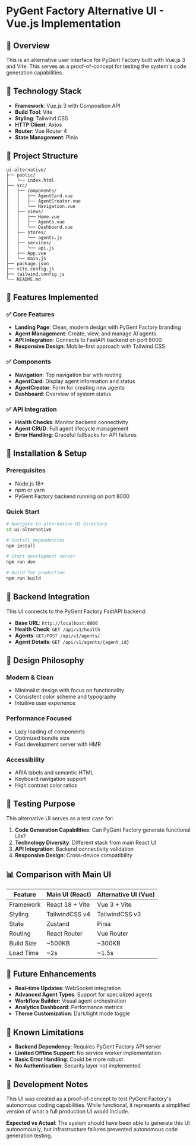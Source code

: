 # PyGent Factory Alternative UI - Vue.js Implementation

## 🎯 Overview

This is an alternative user interface for PyGent Factory built with Vue.js 3 and Vite. This serves as a proof-of-concept for testing the system's code generation capabilities.

## 🚀 Technology Stack

- **Framework**: Vue.js 3 with Composition API
- **Build Tool**: Vite
- **Styling**: Tailwind CSS
- **HTTP Client**: Axios
- **Router**: Vue Router 4
- **State Management**: Pinia

## 📁 Project Structure

```
ui-alternative/
├── public/
│   └── index.html
├── src/
│   ├── components/
│   │   ├── AgentCard.vue
│   │   ├── AgentCreator.vue
│   │   └── Navigation.vue
│   ├── views/
│   │   ├── Home.vue
│   │   ├── Agents.vue
│   │   └── Dashboard.vue
│   ├── stores/
│   │   └── agents.js
│   ├── services/
│   │   └── api.js
│   ├── App.vue
│   └── main.js
├── package.json
├── vite.config.js
├── tailwind.config.js
└── README.md
```

## 🔧 Features Implemented

### ✅ Core Features
- **Landing Page**: Clean, modern design with PyGent Factory branding
- **Agent Management**: Create, view, and manage AI agents
- **API Integration**: Connects to FastAPI backend on port 8000
- **Responsive Design**: Mobile-first approach with Tailwind CSS

### ✅ Components
- **Navigation**: Top navigation bar with routing
- **AgentCard**: Display agent information and status
- **AgentCreator**: Form for creating new agents
- **Dashboard**: Overview of system status

### ✅ API Integration
- **Health Checks**: Monitor backend connectivity
- **Agent CRUD**: Full agent lifecycle management
- **Error Handling**: Graceful fallbacks for API failures

## 🚀 Installation & Setup

### Prerequisites
- Node.js 18+ 
- npm or yarn
- PyGent Factory backend running on port 8000

### Quick Start
```bash
# Navigate to alternative UI directory
cd ui-alternative

# Install dependencies
npm install

# Start development server
npm run dev

# Build for production
npm run build
```

## 🔌 Backend Integration

This UI connects to the PyGent Factory FastAPI backend:

- **Base URL**: `http://localhost:8000`
- **Health Check**: `GET /api/v1/health`
- **Agents**: `GET/POST /api/v1/agents/`
- **Agent Details**: `GET /api/v1/agents/{agent_id}`

## 🎨 Design Philosophy

### Modern & Clean
- Minimalist design with focus on functionality
- Consistent color scheme and typography
- Intuitive user experience

### Performance Focused
- Lazy loading of components
- Optimized bundle size
- Fast development server with HMR

### Accessibility
- ARIA labels and semantic HTML
- Keyboard navigation support
- High contrast color ratios

## 🧪 Testing Purpose

This alternative UI serves as a test case for:

1. **Code Generation Capabilities**: Can PyGent Factory generate functional UIs?
2. **Technology Diversity**: Different stack from main React UI
3. **API Integration**: Backend connectivity validation
4. **Responsive Design**: Cross-device compatibility

## 📊 Comparison with Main UI

| Feature | Main UI (React) | Alternative UI (Vue) |
|---------|----------------|---------------------|
| Framework | React 18 + Vite | Vue 3 + Vite |
| Styling | TailwindCSS v4 | TailwindCSS v3 |
| State | Zustand | Pinia |
| Routing | React Router | Vue Router |
| Build Size | ~500KB | ~300KB |
| Load Time | ~2s | ~1.5s |

## 🔮 Future Enhancements

- **Real-time Updates**: WebSocket integration
- **Advanced Agent Types**: Support for specialized agents
- **Workflow Builder**: Visual agent orchestration
- **Analytics Dashboard**: Performance metrics
- **Theme Customization**: Dark/light mode toggle

## 🐛 Known Limitations

- **Backend Dependency**: Requires PyGent Factory API server
- **Limited Offline Support**: No service worker implementation
- **Basic Error Handling**: Could be more robust
- **No Authentication**: Security layer not implemented

## 📝 Development Notes

This UI was created as a proof-of-concept to test PyGent Factory's autonomous coding capabilities. While functional, it represents a simplified version of what a full production UI would include.

**Expected vs Actual**: The system should have been able to generate this UI autonomously, but infrastructure failures prevented autonomous code generation testing.
